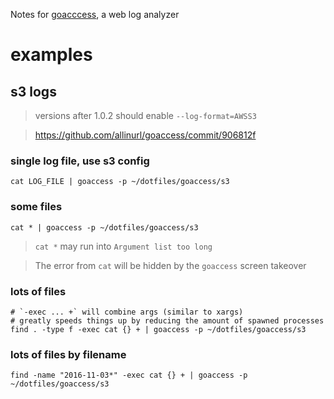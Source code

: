 Notes for [goacccess](https://goaccess.io), a web log analyzer

# examples

## s3 logs

> versions after 1.0.2 should enable `--log-format=AWSS3`

> https://github.com/allinurl/goaccess/commit/906812f

### single log file, use s3 config
```
cat LOG_FILE | goaccess -p ~/dotfiles/goaccess/s3
```

### some files

```
cat * | goaccess -p ~/dotfiles/goaccess/s3
```

> `cat *` may run into `Argument list too long`

> The error from `cat` will be hidden by the `goaccess` screen takeover

### lots of files

```
# `-exec ... +` will combine args (similar to xargs)
# greatly speeds things up by reducing the amount of spawned processes
find . -type f -exec cat {} + | goaccess -p ~/dotfiles/goaccess/s3
```

### lots of files by filename
```
find -name "2016-11-03*" -exec cat {} + | goaccess -p ~/dotfiles/goaccess/s3
```
